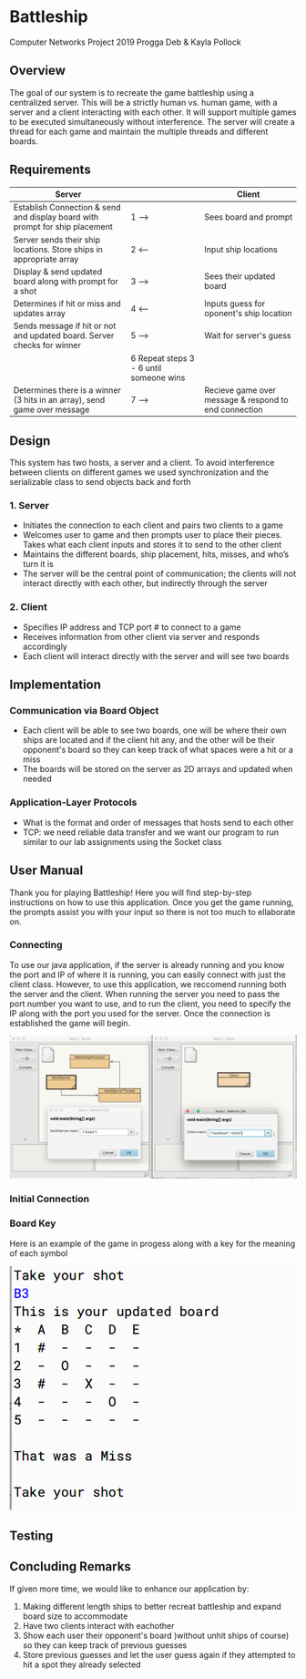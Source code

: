 # Battleship
Computer Networks Project 2019
Progga Deb & Kayla Pollock

## Overview
The goal of our system is to recreate the game battleship using a centralized server. This will be a strictly human vs. human game, with a server and a client interacting with each other. It will support multiple games to be executed simultaneously without interference. The server will create a thread for each game and maintain the multiple threads and different boards.


## Requirements
Server              |    |Client
------------------  | -------|----------
Establish Connection & send and display board with prompt for ship placement |1 -->|Sees board and prompt
Server sends their ship locations. Store ships in appropriate array|2 <--|Input ship locations 
Display & send updated board along with prompt for a shot |3 -->|Sees their updated board
Determines if hit or miss and updates array |4 <--|Inputs guess for oponent's ship location
Sends message if hit or not and updated board. Server checks for winner |5 -->|Wait for server's guess
||6 Repeat steps 3 - 6 until someone wins|
Determines there is a winner (3 hits in an array), send game over message|7 -->|Recieve game over message & respond to end connection

## Design
This system has two hosts, a server and a client. To avoid interference between clients on different games we used synchronization and the serializable class to send objects back and forth
### 1. Server
* Initiates the connection to each client and pairs two clients to a game
* Welcomes user to game and then prompts user to place their pieces. Takes what each client inputs and stores it to send to the other client
* Maintains the different boards, ship placement, hits, misses, and who’s turn it is
* The server will be the central point of communication; the clients will not interact directly with each other, but indirectly through the server
### 2. Client
* Specifies IP address and TCP port # to connect to a game
* Receives information from other client via server and responds accordingly
* Each client will interact directly with the server and will see two boards


## Implementation
### Communication via Board Object
* Each client will be able to see two boards, one will be where their own ships are located and if the client hit any, and the other will be their opponent's board so they can keep track of what spaces were a hit or a miss
* The boards will be stored on the server as 2D arrays and updated when needed
### Application-Layer Protocols
* What is the format and order of messages that hosts send to each other
* TCP: we need reliable data transfer and we want our program to run similar to our lab assignments using the Socket class 


## User Manual
Thank you for playing Battleship! Here you will find step-by-step instructions on how to use this application. Once you get the game running, the prompts assist you with your input so there is not too much to ellaborate on.

### Connecting 
To use our java application, if the server is already running and you know the port and IP of where it is running, you can easily connect with just the client class. However, to use this application, we reccomend running both the server and the client. When running the server you need to pass the port number you want to use, and to run the client, you need to specify the IP along with the port you used for the server. Once the connection is established the game will begin.

![Connection](/Images/Connecting.png)

### Initial Connection

### Board Key
Here is an example of the game in progess along with a key for the meaning of each symbol

![Display](/Images/Display.png)

## Testing


## Concluding Remarks
If given more time, we would like to enhance our application by:
1) Making different length ships to better recreat battleship and expand board size to accommodate
2) Have two clients interact with eachother
3) Show each user their opponent's board )without unhit ships of course) so they can keep track of previous guesses
4) Store previous guesses and let the user guess again if they attempted to hit a spot they already selected

